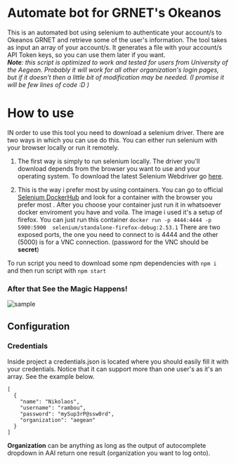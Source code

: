 # Automate bot for GRNET's Okeanos
This is an automated bot using selenium to authenticate your account/s to Okeanos GRNET and retrieve some of the user's information. The tool takes as input an array of your account/s. It generates a file with your account/s API Token keys, so you can use them later if you want.  
_**Note**: this script is optimized to work and tested for users from University of the Aegean. Probably it will work for all other organization's login pages, but if it doesn't then a little bit of modification may be needed. (I promise it will be few lines of code :D )_

# How to use
IN order to use this tool you need to download a selenium driver. There are two ways in which you can use do this. You can either run selenium with your browser locally or run it remotely.

1. The first way is simply to run selenium locally. The driver you'll download depends from the browser you want to use and your operating system. To download the latest Selenium Webdriver go [here](https://www.seleniumhq.org/download/#selenium_ide).

2. This is the way i prefer most by using containers. You can go to official [Selenium DockerHub](https://hub.docker.com/u/selenium/) and look for a container with the browser you prefer most . After you choose your container just run it in whatsoever docker enviroment you have and voila. The image i used it's a setup of firefox. You can just run this container
``` docker run -p 4444:4444 -p 5900:5900  selenium/standalone-firefox-debug:2.53.1 ```
There are two exposed ports, the one you need to connect to is 4444 and the other (5000) is for a VNC connection. (password for the VNC should be **secret**)

To run script you need to download some npm dependencies with
```npm i``` 
and then run script with 
```npm start```

### After that See the Magic Happens!
![sample](https://user-images.githubusercontent.com/4427553/37987632-5fa08a52-3207-11e8-96bb-fc1c3eb81387.gif)

## Configuration
### Credentials 
Inside project a credentials.json is located where you should easily fill it with your credentials. Notice that it can support more than one user's as it's an array. See the example below.
```
[
  {
    "name": "Nikolaos",
    "username": "rambou",
    "password": "mySup3rP@ssw0rd",
    "organization": "aegean"
  }
]
```
**Organization** can be anything as long as the output of autocomplete dropdown in AAI return one result (organization you want to log onto).